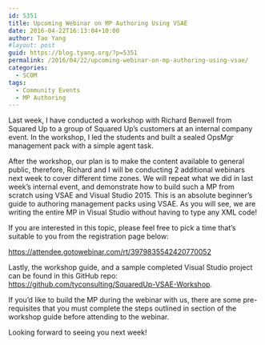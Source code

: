 ```yaml
---
id: 5351
title: Upcoming Webinar on MP Authoring Using VSAE
date: 2016-04-22T16:13:04+10:00
author: Tao Yang
#layout: post
guid: https://blog.tyang.org/?p=5351
permalink: /2016/04/22/upcoming-webinar-on-mp-authoring-using-vsae/
categories:
  - SCOM
tags:
  - Community Events
  - MP Authoring
---
```

Last week, I have conducted a workshop with Richard Benwell from Squared Up to a group of Squared Up’s customers at an internal company event. In the workshop, I led the students and built a sealed OpsMgr management pack with a simple agent task.

After the workshop, our plan is to make the content available to general public, therefore, Richard and I will be conducting 2 additional webinars next week to cover different time zones. We will repeat what we did in last week’s internal event, and demonstrate how to build such a MP from scratch using VSAE and Visual Studio 2015. This is an absolute beginner’s guide to authoring management packs using VSAE. As you will see, we are writing the entire MP in Visual Studio without having to type any XML code!

If you are interested in this topic, please feel free to pick a time that’s suitable to you from the registration page below:

<a title="https://attendee.gotowebinar.com/rt/3979835542420770052" href="https://attendee.gotowebinar.com/rt/3979835542420770052">https://attendee.gotowebinar.com/rt/3979835542420770052</a>

Lastly, the workshop guide, and a sample completed Visual Studio project can be found in this GitHub repo: <a title="https://github.com/tyconsulting/SquaredUp-VSAE-Workshop" href="https://github.com/tyconsulting/SquaredUp-VSAE-Workshop">https://github.com/tyconsulting/SquaredUp-VSAE-Workshop</a>.

If you’d like to build the MP during the webinar with us, there are some pre-requisites that you must complete the steps outlined in section of the workshop guide before attending to the webinar.

Looking forward to seeing you next week!